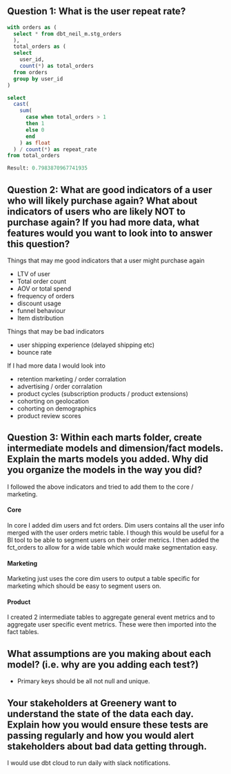 ## Question 1: What is the user repeat rate?
```sql
with orders as (
  select * from dbt_neil_m.stg_orders
  ),
  total_orders as (
  select 
    user_id,
    count(*) as total_orders
  from orders
  group by user_id
)

select 
  cast(
    sum(
      case when total_orders > 1 
      then 1
      else 0 
      end
    ) as float
  ) / count(*) as repeat_rate
from total_orders

Result: 0.7983870967741935
```

## Question 2: What are good indicators of a user who will likely purchase again? What about indicators of users who are likely NOT to purchase again? If you had more data, what features would you want to look into to answer this question?

Things that may me good indicators that a user might purchase again
* LTV of user
* Total order count
* AOV or total spend
* frequency of orders
* discount usage
* funnel behaviour
* Item distribution

Things that may be bad indicators
* user shipping experience (delayed shipping etc) 
* bounce rate

If I had more data I would look into 
* retention marketing / order corralation
* advertising / order corralation
* product cycles (subscription products / product extensions)
* cohorting on geolocation
* cohorting on demographics
* product review scores

## Question 3: Within each marts folder, create intermediate models and dimension/fact models. Explain the marts models you added. Why did you organize the models in the way you did?

I followed the above indicators and tried to add them to the core / marketing.

#### Core

In core I added dim users and fct orders. Dim users contains all the user info merged with the user orders metric table. I though this would be useful for a BI tool to be able to segment users on their order metrics. I then added the fct_orders to allow for a wide table which would make segmentation easy.

#### Marketing

Marketing just uses the core dim users to output a table specific for marketing which should be easy to segment users on.


#### Product

I created 2 intermediate tables to aggregate general event metrics and to aggregate user specific event metrics. These were then imported into the fact tables.

## What assumptions are you making about each model? (i.e. why are you adding each test?)

* Primary keys should be all not null and unique.

## Your stakeholders at Greenery want to understand the state of the data each day. Explain how you would ensure these tests are passing regularly and how you would alert stakeholders about bad data getting through.

I would use dbt cloud to run daily with slack notifications.